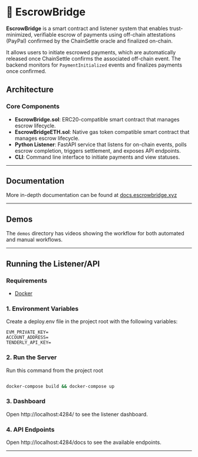# 🌉 EscrowBridge

**EscrowBridge** is a smart contract and listener system that enables trust-minimized, verifiable escrow of payments using off-chain attestations (PayPal) confirmed by the ChainSettle oracle and finalized on-chain.

It allows users to initiate escrowed payments, which are automatically released once ChainSettle confirms the associated off-chain event. The backend monitors for `PaymentInitialized` events and finalizes payments once confirmed.

## Architecture

### Core Components

- **EscrowBridge.sol**: ERC20-compatible smart contract that manages escrow lifecycle.
- **EscrowBridgeETH.sol**: Native gas token compatible smart contract that manages escrow lifecycle.
- **Python Listener**: FastAPI service that listens for on-chain events, polls escrow completion, triggers settlement, and exposes API endpoints.
- **CLI**: Command line interface to initiate payments and view statuses.

---

## Documentation

More in-depth documentation can be found at [docs.escrowbridge.xyz](https://docs.escrowbridge.xyz/)

---

## Demos

The `demos` directory has videos showing the workflow for both automated and manual workflows.

---

## Running the Listener/API

### Requirements

- [Docker](https://www.docker.com/get-started/)

### 1. Environment Variables

Create a deploy.env file in the project root with the following variables:

```
EVM_PRIVATE_KEY=
ACCOUNT_ADDRESS=
TENDERLY_API_KEY=

```

### 2. Run the Server

Run this command from the project root

```bash

docker-compose build && docker-compose up

```

### 3. Dashboard

Open http://localhost:4284/ to see the listener dashboard.

### 4. API Endpoints

Open http://localhost:4284/docs to see the available endpoints.

---